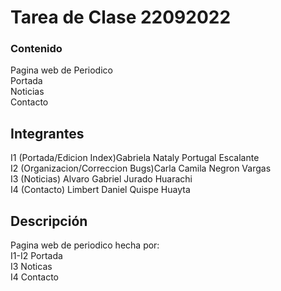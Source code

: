 # Tarea de Clase 22092022

### Contenido
Pagina web de Periodico <br>
Portada <br>
Noticias <br>
Contacto <br>

## Integrantes
I1 (Portada/Edicion Index)Gabriela Nataly Portugal Escalante <br>
I2 (Organizacion/Correccion Bugs)Carla Camila Negron Vargas <br>
I3 (Noticias) Alvaro Gabriel Jurado Huarachi <br>
I4 (Contacto) Limbert Daniel Quispe Huayta <br>


## Descripción
Pagina web de periodico hecha por: <br>
I1-I2 Portada <br>
I3 Noticas <br>
I4 Contacto <br>
